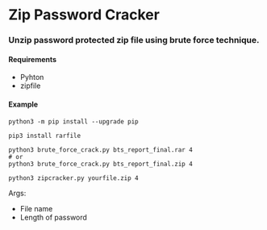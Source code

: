 # Zip Password Cracker

### Unzip password protected zip file using brute force technique.

#### Requirements
* Pyhton
* zipfile 

#### Example

```
python3 -m pip install --upgrade pip

pip3 install rarfile

python3 brute_force_crack.py bts_report_final.rar 4
# or
python3 brute_force_crack.py bts_report_final.zip 4
```
```bash
python3 zipcracker.py yourfile.zip 4
```
Args:
  * File name
  * Length of password
  
